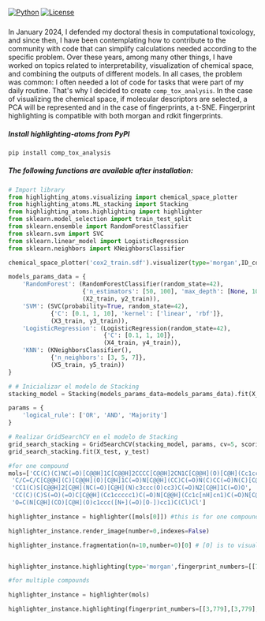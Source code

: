 [![Python](https://img.shields.io/pypi/pyversions/torchquad)](https://img.shields.io/pypi/pyversions/torchquad)
[![License](https://img.shields.io/badge/license-GPLv3-blue)](https://img.shields.io/badge/license-GPLv3-blue)

### 
In January 2024, I defended my doctoral thesis in computational toxicology, and since then, I have been contemplating how to contribute to the community with code that can simplify calculations needed according to the specific problem. Over these years, among many other things, I have worked on topics related to interpretability, visualization of chemical space, and combining the outputs of different models. In all cases, the problem was common: I often needed a lot of code for tasks that were part of my daily routine. That's why I decided to create ``comp_tox_analysis``. In the case of visualizing the chemical space, if molecular descriptors are selected, a PCA will be represented and in the case of fingerprints, a t-SNE. Fingerprint highlighting is compatible with both morgan and rdkit fingerprints.


##### Install highlighting-atoms from PyPI
```bash
pip install comp_tox_analysis
```

##### The following functions are available after installation:

```python
# Import library
from highlighting_atoms.visualizing import chemical_space_plotter
from highlighting_atoms.ML_stacking import Stacking
from highlighting_atoms.highlighting import highlighter
from sklearn.model_selection import train_test_split
from sklearn.ensemble import RandomForestClassifier
from sklearn.svm import SVC
from sklearn.linear_model import LogisticRegression
from sklearn.neighbors import KNeighborsClassifier

chemical_space_plotter('cox2_train.sdf').visualizer(type='morgan',ID_column='pchembl_value')

models_params_data = {
    'RandomForest': (RandomForestClassifier(random_state=42), 
                     {'n_estimators': [50, 100], 'max_depth': [None, 10]}, 
                     (X2_train, y2_train)),
    'SVM': (SVC(probability=True, random_state=42), 
            {'C': [0.1, 1, 10], 'kernel': ['linear', 'rbf']}, 
            (X3_train, y3_train)),
    'LogisticRegression': (LogisticRegression(random_state=42), 
                           {'C': [0.1, 1, 10]}, 
                           (X4_train, y4_train)),
    'KNN': (KNeighborsClassifier(), 
            {'n_neighbors': [3, 5, 7]}, 
            (X5_train, y5_train))
}

# # Inicializar el modelo de Stacking
stacking_model = Stacking(models_params_data=models_params_data).fit(X_test, y_test)

params = {
    'logical_rule': ['OR', 'AND', 'Majority']
}

# Realizar GridSearchCV en el modelo de Stacking
grid_search_stacking = GridSearchCV(stacking_model, params, cv=5, scoring='accuracy')
grid_search_stacking.fit(X_test, y_test)

#for one compound
mols=['CC(C)(C)NC(=O)[C@@H]1C[C@@H]2CCCC[C@@H]2CN1C[C@@H](O)[C@H](Cc1ccccc1)NC(=O)[C@H](CC(N)=O)NC(=O)c1ccc2ccccc2n1',
 'C/C=C/C[C@@H](C)[C@@H](O)[C@H]1C(=O)N[C@@H](CC)C(=O)N(C)CC(=O)N(C)[C@@H](CC(C)C)C(=O)N[C@@H](C(C)C)C(=O)N(C)[C@@H](CC(C)C)C(=O)N[C@@H](C)C(=O)N[C@H](C)C(=O)N(C)[C@@H](CC(C)C)C(=O)N(C)[C@@H](CC(C)C)C(=O)N(C)[C@@H](C(C)C)C(=O)N1C',
 'CC1(C)S[C@@H]2[C@H](NC(=O)[C@H](N)c3ccc(O)cc3)C(=O)N2[C@H]1C(=O)O',
 'CC(C)(C)S(=O)(=O)C[C@@H](Cc1ccccc1)C(=O)N[C@@H](Cc1c[nH]cn1)C(=O)N[C@@H](CC1CCCCC1)[C@@H](O)[C@@H](O)C1CC1',
 'O=C(N[C@H](CO)[C@H](O)c1ccc([N+](=O)[O-])cc1)C(Cl)Cl']

highlighter_instance = highlighter([mols[0]]) #this is for one compound

highlighter_instance.render_image(number=0,indexes=False)

highlighter_instance.fragmentation(n=10,number=0)[0] # [0] is to visualize the fragments and [1] to obtain the fragment dict.


highlighter_instance.highlighting(type='morgan',fingerprint_numbers=[[707]]) #this is for one compound. You can specify the fp type and its hyperparameters

#for multiple compounds

highlighter_instance = highlighter(mols)

highlighter_instance.highlighting(fingerprint_numbers=[[3,779],[3,779],[3,779],[3,779],[3,779]])
